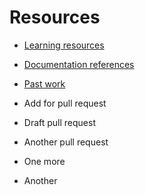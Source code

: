 # Resources

- [Learning resources](learning-resources.md)
- [Documentation references](doc-references.md)
- [Past work](past-work.md)

- Add for pull request
- Draft pull request
- Another pull request
- One more
- Another
